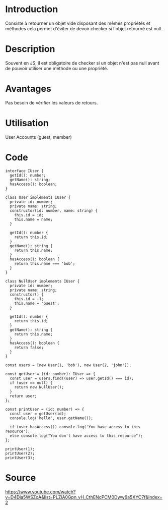 # Introduction
Consiste à retourner un objet vide disposant des mêmes propriétés et méthodes cela permet d'éviter de devoir checker si l'objet retourné est null.
# Description
Souvent en JS, il est obligatoire de checker si un objet n'est pas null avant de pouvoir utiliser une méthode ou une propriété.
# Avantages
Pas besoin de vérifier les valeurs de retours.
# Utilisation
User Accounts (guest, member)
# Code
```TS
interface IUser {
  getId(): number;
  getName(): string;
  hasAccess(): boolean;
}

class User implements IUser {
  private id: number;
  private name: string;
  constructor(id: number, name: string) {
    this.id = id;
    this.name = name;
  }

  getId(): number {
    return this.id;
  }
  getName(): string {
    return this.name;
  }
  hasAccess(): boolean {
    return this.name === 'bob';
  }
}

class NullUser implements IUser {
  private id: number;
  private name: string;
  constructor() {
    this.id = -1;
    this.name = 'Guest';
  }

  getId(): number {
    return this.id;
  }
  getName(): string {
    return this.name;
  }
  hasAccess(): boolean {
    return false;
  }
}

const users = [new User(1, 'bob'), new User(2, 'john')];

const getUser = (id: number): IUser => {
  const user = users.find((user) => user.getId() === id);
  if (user == null) {
    return new NullUser();
  }
  return user;
};

const printUser = (id: number) => {
  const user = getUser(id);
  console.log('hello', user.getName());

  if (user.hasAccess()) console.log('You have access to this resource');
  else console.log("You don't have access to this resource");
};

printUser(1);
printUser(2);
printUser(3);
```
# Source
https://www.youtube.com/watch?v=D4Dja5WSZoA&list=PLZlA0Gpn_vH_CthENcPCM0Dww6a5XYC7f&index=2
